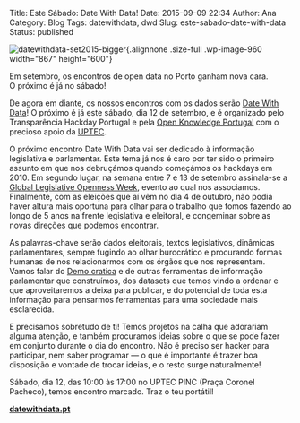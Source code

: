 Title: Este Sábado: Date With Data!
Date: 2015-09-09 22:34
Author: Ana
Category: Blog
Tags: datewithdata, dwd
Slug: este-sabado-date-with-data
Status: published

![datewithdata-set2015-bigger](http://www.transparenciahackday.org/wp-content/uploads/2015/09/datewithdata-set2015-bigger.png){.alignnone .size-full .wp-image-960 width="867" height="600"}

Em setembro, os encontros de open data no Porto ganham nova cara.  
O próximo é já no sábado!

De agora em diante, os nossos encontros com os dados serão [Date With Data](http://datewithdata.pt)! O próximo é já este sábado, dia 12 de setembro, e é organizado pelo Transparência Hackday Portugal e pela [Open Knowledge Portugal](https://okfn.org/network/portugal) com o precioso apoio da [UPTEC](http://uptec.up.pt/uptec/polo-das-industrias-criativas).

O próximo encontro Date With Data vai ser dedicado à informação legislativa e parlamentar. Este tema já nos é caro por ter sido o primeiro assunto em que nos debruçámos quando começámos os hackdays em 2010. Em segundo lugar, na semana entre 7 e 13 de setembro assinala-se a [Global Legislative Openness Week](http://openparlweek.org), evento ao qual nos associamos. Finalmente, com as eleições que aí vêm no dia 4 de outubro, não podia haver altura mais oportuna para olhar para o trabalho que fomos fazendo ao longo de 5 anos na frente legislativa e eleitoral, e congeminar sobre as novas direções que podemos encontrar.

As palavras-chave serão dados eleitorais, textos legislativos, dinâmicas parlamentares, sempre fugindo ao olhar burocrático e procurando formas humanas de nos relacionarmos com os órgãos que nos representam. Vamos falar do [Demo.cratica](http://demo.cratica.org) e de outras ferramentas de informação parlamentar que construímos, dos datasets que temos vindo a ordenar e que aproveitaremos a deixa para publicar, e do potencial de toda esta informação para pensarmos ferramentas para uma sociedade mais esclarecida.

E precisamos sobretudo de ti! Temos projetos na calha que adorariam alguma atenção, e também procuramos ideias sobre o que se pode fazer em conjunto durante o dia do encontro. Não é preciso ser hacker para participar, nem saber programar — o que é importante é trazer boa disposição e vontade de trocar ideias, e o resto surge naturalmente!

Sábado, dia 12, das 10:00 às 17:00 no UPTEC PINC (Praça Coronel Pacheco), temos encontro marcado. Traz o teu portátil!

[**datewithdata.pt**](http://datewithdata.pt)
